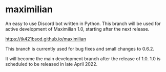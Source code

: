 # maximilian

An easy to use Discord bot written in Python.
This branch will be used for active development of Maximilian 1.0, starting after the next release.

https://tk421bsod.github.io/maximilian


This branch is currently used for bug fixes and small changes to 0.6.2. 

It will become the main development branch after the release of 1.0.
1.0 is scheduled to be released in late April 2022.
 
